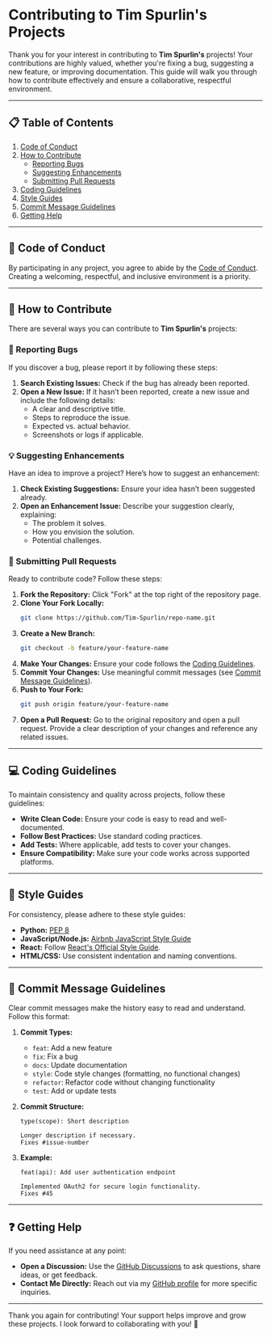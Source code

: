 # Contributing to Tim Spurlin's Projects

Thank you for your interest in contributing to **Tim Spurlin's** projects! Your contributions are highly valued, whether you're fixing a bug, suggesting a new feature, or improving documentation. This guide will walk you through how to contribute effectively and ensure a collaborative, respectful environment.

---

## 📋 Table of Contents
1. [Code of Conduct](#-code-of-conduct)
2. [How to Contribute](#-how-to-contribute)
    - [Reporting Bugs](#-reporting-bugs)
    - [Suggesting Enhancements](#-suggesting-enhancements)
    - [Submitting Pull Requests](#-submitting-pull-requests)
3. [Coding Guidelines](#-coding-guidelines)
4. [Style Guides](#-style-guides)
5. [Commit Message Guidelines](#-commit-message-guidelines)
6. [Getting Help](#-getting-help)

---

## 📝 Code of Conduct

By participating in any project, you agree to abide by the [Code of Conduct](./CODE_OF_CONDUCT.md). Creating a welcoming, respectful, and inclusive environment is a priority.

---

## 🚀 How to Contribute

There are several ways you can contribute to **Tim Spurlin's** projects:

### 🐛 Reporting Bugs

If you discover a bug, please report it by following these steps:
1. **Search Existing Issues:** Check if the bug has already been reported.
2. **Open a New Issue:** If it hasn’t been reported, create a new issue and include the following details:
   - A clear and descriptive title.
   - Steps to reproduce the issue.
   - Expected vs. actual behavior.
   - Screenshots or logs if applicable.

### 💡 Suggesting Enhancements

Have an idea to improve a project? Here’s how to suggest an enhancement:
1. **Check Existing Suggestions:** Ensure your idea hasn’t been suggested already.
2. **Open an Enhancement Issue:** Describe your suggestion clearly, explaining:
   - The problem it solves.
   - How you envision the solution.
   - Potential challenges.

### 🔧 Submitting Pull Requests

Ready to contribute code? Follow these steps:

1. **Fork the Repository:** Click "Fork" at the top right of the repository page.
2. **Clone Your Fork Locally:**
   ```bash
   git clone https://github.com/Tim-Spurlin/repo-name.git
   ```
3. **Create a New Branch:**
   ```bash
   git checkout -b feature/your-feature-name
   ```
4. **Make Your Changes:** Ensure your code follows the [Coding Guidelines](#-coding-guidelines).
5. **Commit Your Changes:** Use meaningful commit messages (see [Commit Message Guidelines](#-commit-message-guidelines)).
6. **Push to Your Fork:**
   ```bash
   git push origin feature/your-feature-name
   ```
7. **Open a Pull Request:** Go to the original repository and open a pull request. Provide a clear description of your changes and reference any related issues.

---

## 💻 Coding Guidelines

To maintain consistency and quality across projects, follow these guidelines:

- **Write Clean Code:** Ensure your code is easy to read and well-documented.
- **Follow Best Practices:** Use standard coding practices.
- **Add Tests:** Where applicable, add tests to cover your changes.
- **Ensure Compatibility:** Make sure your code works across supported platforms.

---

## 🎨 Style Guides

For consistency, please adhere to these style guides:

- **Python:** [PEP 8](https://pep8.org/)
- **JavaScript/Node.js:** [Airbnb JavaScript Style Guide](https://github.com/airbnb/javascript)
- **React:** Follow [React's Official Style Guide](https://reactjs.org/docs/faq-structure.html).
- **HTML/CSS:** Use consistent indentation and naming conventions.

---

## 📝 Commit Message Guidelines

Clear commit messages make the history easy to read and understand. Follow this format:

1. **Commit Types:**
   - `feat`: Add a new feature
   - `fix`: Fix a bug
   - `docs`: Update documentation
   - `style`: Code style changes (formatting, no functional changes)
   - `refactor`: Refactor code without changing functionality
   - `test`: Add or update tests

2. **Commit Structure:**
   ```
   type(scope): Short description

   Longer description if necessary.
   Fixes #issue-number
   ```

3. **Example:**
   ```
   feat(api): Add user authentication endpoint

   Implemented OAuth2 for secure login functionality.
   Fixes #45
   ```

---

## ❓ Getting Help

If you need assistance at any point:

- **Open a Discussion:** Use the [GitHub Discussions](https://github.com/orgs/Saphyre-Solutions-LLC/discussions) to ask questions, share ideas, or get feedback.
- **Contact Me Directly:** Reach out via my [GitHub profile](https://github.com/Tim-Spurlin) for more specific inquiries.

---

Thank you again for contributing! Your support helps improve and grow these projects. I look forward to collaborating with you! 🚀


